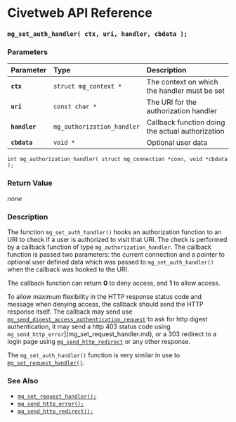 # Civetweb API Reference

### `mg_set_auth_handler( ctx, uri, handler, cbdata );`

### Parameters

| Parameter | Type | Description |
| :--- | :--- | :--- |
|**`ctx`**|`struct mg_context *`|The context on which the handler must be set|
|**`uri`**|`const char *`|The URI for the authorization handler|
|**`handler`**|`mg_authorization_handler`|Callback function doing the actual authorization|
|**`cbdata`**|`void *`|Optional user data|

`int mg_authorization_handler( struct mg_connection *conn, void *cbdata );`

### Return Value

*none*

### Description

The function `mg_set_auth_handler()` hooks an authorization function to an URI to check if a user is authorized to visit that URI. The check is performed by a callback function of type `mg_authorization_handler`. The callback function is passed two parameters: the current connection and a pointer to optional user defined data which was passed to `mg_set_auth_handler()` when the callback was hooked to the URI.

The callback function can return **0** to deny access, and **1** to allow access.

To allow maximum flexibility in the HTTP response status code and message when denying access, the callback should
send the HTTP response itself. 
The callback may send use [`mg_send_digest_access_authentication_request`](mg_send_digest_access_authentication_request.md) to ask for http digest authentication,
it may send a http 403 status code using `mg_send_http_error`](mg_set_request_handler.md), 
or a 303 redirect to a login page using [`mg_send_http_redirect`](mg_send_http_redirect.md) 
or any other response.

The `mg_set_auth_handler()` function is very similar in use to [`mg_set_request_handler()`](mg_set_request_handler.md).

### See Also

* [`mg_set_request_handler();`](mg_set_request_handler.md)
* [`mg_send_http_error();`](mg_set_request_handler.md)
* [`mg_send_http_redirect();`](mg_send_http_redirect.md)
